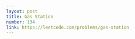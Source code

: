 ```yaml
---
layout: post
title: Gas Station
number: 134
link: https://leetcode.com/problems/gas-station
---
```

